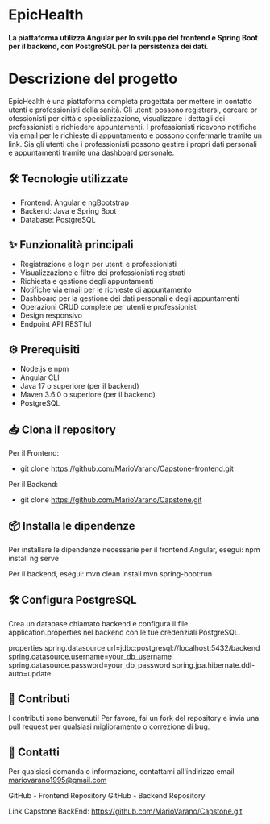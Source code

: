 # EpicHealth

#### La piattaforma utilizza Angular per lo sviluppo del frontend e Spring Boot per il backend, con PostgreSQL per la persistenza dei dati.


# Descrizione del progetto
EpicHealth è una piattaforma completa progettata per mettere in contatto utenti e professionisti della sanità. Gli utenti possono registrarsi, cercare pr ofessionisti per città o specializzazione, visualizzare i dettagli dei professionisti e richiedere appuntamenti. I professionisti ricevono notifiche via email per le richieste di appuntamento e possono confermarle tramite un link. Sia gli utenti che i professionisti possono gestire i propri dati personali e appuntamenti tramite una dashboard personale.

## 🛠️ Tecnologie utilizzate
- Frontend: Angular e ngBootstrap
- Backend: Java e Spring Boot
- Database: PostgreSQL


## ✨ Funzionalità principali
- Registrazione e login per utenti e professionisti
- Visualizzazione e filtro dei professionisti registrati
- Richiesta e gestione degli appuntamenti
- Notifiche via email per le richieste di appuntamento
- Dashboard per la gestione dei dati personali e degli appuntamenti
- Operazioni CRUD complete per utenti e professionisti
- Design responsivo
- Endpoint API RESTful

## ⚙️ Prerequisiti
- Node.js e npm
- Angular CLI
- Java 17 o superiore (per il backend)
- Maven 3.6.0 o superiore (per il backend)
- PostgreSQL

## 📥 Clona il repository
Per il Frontend:
- git clone https://github.com/MarioVarano/Capstone-frontend.git


Per il Backend:
- git clone https://github.com/MarioVarano/Capstone.git


##  📦 Installa le dipendenze
Per installare le dipendenze necessarie per il frontend Angular, esegui:
npm install
ng serve


Per il backend, esegui:
mvn clean install
mvn spring-boot:run

## 🛠️ Configura PostgreSQL
Crea un database chiamato backend e configura il file application.properties nel backend con le tue credenziali PostgreSQL.

properties
spring.datasource.url=jdbc:postgresql://localhost:5432/backend
spring.datasource.username=your_db_username
spring.datasource.password=your_db_password
spring.jpa.hibernate.ddl-auto=update


## 🤝 Contributi
I contributi sono benvenuti! Per favore, fai un fork del repository e invia una pull request per qualsiasi miglioramento o correzione di bug.

## 📧 Contatti
Per qualsiasi domanda o informazione, contattami all'indirizzo email mariovarano1995@gmail.com

GitHub - Frontend Repository
GitHub - Backend Repository








Link Capstone BackEnd: https://github.com/MarioVarano/Capstone.git
